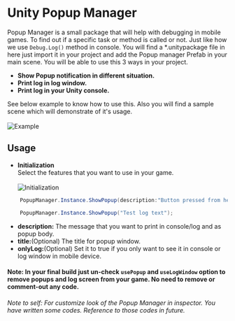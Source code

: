 # Unity Popup Manager
Popup Manager is a small package that will help with debugging in mobile games. To find out if a specific task or method is called or not. Just like how we use `Debug.Log()` method in console. You will find a *.unitypackage file in here just import it in your project and add the Popup manager Prefab in your main scene. You will be able to use this 3 ways in your project.
+ <strong>Show Popup notification in different situation.
+ Print log in log window.
+ Print log in your Unity console.</strong>

See below example to know how to use this. Also you will find a sample scene which will demonstrate of it's usage.
</br></br>
![Example](https://imgur.com/XzEC37z.gif "Example")
## Usage

+ <strong>Initialization</strong> <br>
  Select the features that you want to use in your game. <br><br>
  ![Initialization](https://imgur.com/TZI7T3c.gif "Initialization")

```c#
    PopupManager.Instance.ShowPopup(description:"Button pressed from hello button", title:"Notification", onlyLog:true);
```
```c#
    PopupManager.Instance.ShowPopup("Test log text");
```
+ <strong>description:</strong> The message that you want to print in console/log and as popup body.
+ <strong>title:</strong>(Optional) The title for popup window.
+ <strong>onlyLog:</strong>(Optional) Set it to true if you only want to see it in console or log window in mobile device.
#### Note: In your final build just un-check `usePopup` and `useLogWindow` option to remove popups and log screen from your game. No need to remove or comment-out any code.
###### Note to self: For customize look of the Popup Manager in inspector. You have written some codes. Reference to those codes in future.
